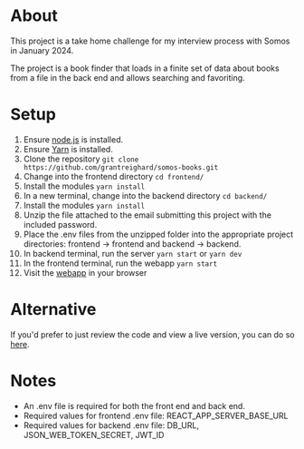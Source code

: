 # About

This project is a take home challenge for my interview process with Somos in January 2024.

The project is a book finder that loads in a finite set of data about books from a file in the back end and allows searching and favoriting.

# Setup

1. Ensure [node.js](https://nodejs.org/en) is installed.
2. Ensure [Yarn](https://yarnpkg.com/) is installed.
3. Clone the repository `git clone https://github.com/grantreighard/somos-books.git`
4. Change into the frontend directory `cd frontend/`
5. Install the modules `yarn install`
6. In a new terminal, change into the backend directory `cd backend/`
7. Install the modules `yarn install`
8. Unzip the file attached to the email submitting this project with the included password.
9. Place the .env files from the unzipped folder into the appropriate project directories: frontend -> frontend and backend -> backend.
10. In backend terminal, run the server `yarn start` or `yarn dev`
11. In the frontend terminal, run the webapp `yarn start`
12. Visit the [webapp](http://localhost:3000) in your browser

# Alternative

If you'd prefer to just review the code and view a live version, you can do so [here](https://books.grantreighard.com).

# Notes

- An .env file is required for both the front end and back end.
- Required values for frontend .env file: REACT_APP_SERVER_BASE_URL
- Required values for backend .env file: DB_URL, JSON_WEB_TOKEN_SECRET, JWT_ID
